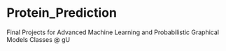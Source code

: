 # Protein_Prediction
Final Projects for Advanced Machine Learning and Probabilistic Graphical Models Classes @ gU
